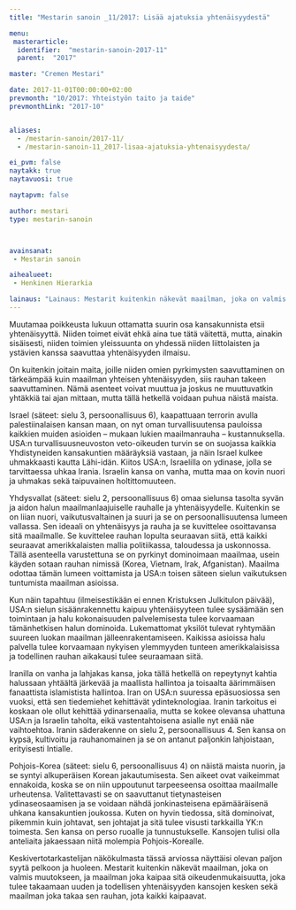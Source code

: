 ```yaml
---
title: "Mestarin sanoin _11/2017: Lisää ajatuksia yhtenäisyydestä"

menu:
 masterarticle:
  identifier:  "mestarin-sanoin-2017-11"
  parent:  "2017"

master: "Cremen Mestari"

date: 2017-11-01T00:00:00+02:00
prevmonth: "10/2017: Yhteistyön taito ja taide"
prevmonthLink: "2017-10"


aliases:
  - /mestarin-sanoin/2017-11/
  - /mestarin-sanoin-11_2017-lisaa-ajatuksia-yhtenaisyydesta/

ei_pvm: false
naytakk: true
naytavuosi: true

naytapvm: false

author: mestari
type: mestarin-sanoin



avainsanat:
 - Mestarin sanoin

aihealueet:
 - Henkinen Hierarkia

lainaus: "Lainaus: Mestarit kuitenkin näkevät maailman, joka on valmis muutokseen, ja maailman joka kaipaa sitä oikeudenmukaisuutta, joka tulee takaamaan uuden ja todellisen yhtenäisyyden kansojen kesken sekä maailman joka takaa sen rauhan, jota kaikki kaipaavat."
---
```

<p>Muutamaa poikkeusta lukuun ottamatta suurin osa kansakunnista etsii yhtenäisyyttä. Niiden toimet eivät ehkä aina tue tätä väitettä, mutta, ainakin sisäisesti, niiden toimien yleissuunta on yhdessä niiden liittolaisten ja ystävien kanssa saavuttaa yhtenäisyyden ilmaisu.</p>
<p>On kuitenkin joitain maita, joille niiden omien pyrkimysten saavuttaminen on tärkeämpää kuin maailman yhteisen yhtenäisyyden, siis rauhan takeen saavuttaminen. Nämä asenteet voivat muuttua ja joskus ne muuttuvatkin yhtäkkiä tai ajan mittaan, mutta tällä hetkellä voidaan puhua näistä maista.</p>
<p>Israel (säteet: sielu 3, persoonallisuus 6), kaapattuaan terrorin avulla palestiinalaisen kansan maan, on nyt oman turvallisuutensa pauloissa kaikkien muiden asioiden – mukaan lukien maailmanrauha – kustannuksella. USA:n turvallisuusneuvoston veto-oikeuden turvin se on suojassa kaikkia Yhdistyneiden kansakuntien määräyksiä vastaan, ja näin Israel kulkee uhmakkaasti kautta Lähi-idän. Kiitos USA:n, Israelilla on ydinase, jolla se tarvittaessa uhkaa Irania. Israelin kansa on vanha, mutta maa on kovin nuori ja uhmakas sekä taipuvainen holtittomuuteen.</p>
<p>Yhdysvallat (säteet: sielu 2, persoonallisuus 6) omaa sielunsa tasolta syvän ja aidon halun maailmanlaajuiselle rauhalle ja yhtenäisyydelle. Kuitenkin se on liian nuori, vaikutusvaltainen ja suuri ja se on persoonallisuutensa lumeen vallassa. Sen ideaali on yhtenäisyys ja rauha ja se kuvittelee osoittavansa sitä maailmalle. Se kuvittelee rauhan lopulta seuraavan siitä, että kaikki seuraavat amerikkalaisten mallia politiikassa, taloudessa ja uskonnossa. Tällä asenteella varustettuna se on pyrkinyt dominoimaan maailmaa, usein käyden sotaan rauhan nimissä (Korea, Vietnam, Irak, Afganistan). Maailma odottaa tämän lumeen voittamista ja USA:n toisen säteen sielun vaikutuksen tuntumista maailman asioissa.</p>
<p>Kun näin tapahtuu (ilmeisestikään ei ennen Kristuksen Julkitulon päivää), USA:n sielun sisäänrakennettu kaipuu yhtenäisyyteen tulee sysäämään sen toimintaan ja halu kokonaisuuden palvelemisesta tulee korvaamaan tämänhetkisen halun dominoida. Lukemattomat yksilöt tulevat ryhtymään suureen luokan maailman jälleenrakentamiseen. Kaikissa asioissa halu palvella tulee korvaamaan nykyisen ylemmyyden tunteen amerikkalaisissa ja todellinen rauhan aikakausi tulee seuraamaan siitä.</p>
<p>Iranilla on vanha ja lahjakas kansa, joka tällä hetkellä on repeytynyt kahtia halussaan yhtäältä järkevää ja maallista hallintoa ja toisaalta äärimmäisen fanaattista islamistista hallintoa. Iran on USA:n suuressa epäsuosiossa sen vuoksi, että sen tiedemiehet kehittävät ydinteknologiaa. Iranin tarkoitus ei koskaan ole ollut kehittää ydinarsenaalia, mutta se kokee olevansa uhattuna USA:n ja Israelin taholta, eikä vastentahtoisena asialle nyt enää näe vaihtoehtoa. Iranin säderakenne on sielu 2, persoonallisuus 4. Sen kansa on kypsä, kultivoitu ja rauhanomainen ja se on antanut paljonkin lahjoistaan, erityisesti Intialle.</p>
<p>Pohjois-Korea (säteet: sielu 6, persoonallisuus 4) on näistä maista nuorin, ja se syntyi alkuperäisen Korean jakautumisesta. Sen aikeet ovat vaikeimmat ennakoida, koska se on niin uppoutunut tarpeeseensa osoittaa maailmalle urheutensa. Valitettavasti se on saavuttanut tietynasteisen ydinaseosaamisen ja se voidaan nähdä jonkinasteisena epämääräisenä uhkana kansakuntien joukossa. Kuten on hyvin tiedossa, sitä dominoivat, pikemmin kuin johtavat, sen johtajat ja sitä tulee visusti tarkkailla YK:n toimesta. Sen kansa on perso ruoalle ja tunnustukselle. Kansojen tulisi olla anteliaita jakaessaan niitä molempia Pohjois-Korealle.</p>
<p>Keskivertotarkastelijan näkökulmasta tässä arviossa näyttäisi olevan paljon syytä pelkoon ja huoleen. Mestarit kuitenkin näkevät maailman, joka on valmis muutokseen, ja maailman joka kaipaa sitä oikeudenmukaisuutta, joka tulee takaamaan uuden ja todellisen yhtenäisyyden kansojen kesken sekä maailman joka takaa sen rauhan, jota kaikki kaipaavat.</p>